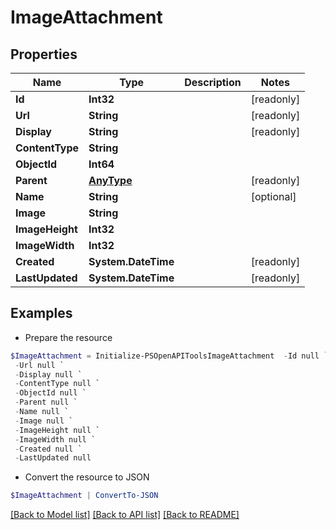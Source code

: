 # ImageAttachment
## Properties

Name | Type | Description | Notes
------------ | ------------- | ------------- | -------------
**Id** | **Int32** |  | [readonly] 
**Url** | **String** |  | [readonly] 
**Display** | **String** |  | [readonly] 
**ContentType** | **String** |  | 
**ObjectId** | **Int64** |  | 
**Parent** | [**AnyType**](.md) |  | [readonly] 
**Name** | **String** |  | [optional] 
**Image** | **String** |  | 
**ImageHeight** | **Int32** |  | 
**ImageWidth** | **Int32** |  | 
**Created** | **System.DateTime** |  | [readonly] 
**LastUpdated** | **System.DateTime** |  | [readonly] 

## Examples

- Prepare the resource
```powershell
$ImageAttachment = Initialize-PSOpenAPIToolsImageAttachment  -Id null `
 -Url null `
 -Display null `
 -ContentType null `
 -ObjectId null `
 -Parent null `
 -Name null `
 -Image null `
 -ImageHeight null `
 -ImageWidth null `
 -Created null `
 -LastUpdated null
```

- Convert the resource to JSON
```powershell
$ImageAttachment | ConvertTo-JSON
```

[[Back to Model list]](../README.md#documentation-for-models) [[Back to API list]](../README.md#documentation-for-api-endpoints) [[Back to README]](../README.md)

